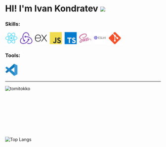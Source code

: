 <h1> HI! I'm Ivan Kondratev <img src="https://media.giphy.com/media/hvRJCLFzcasrR4ia7z/giphy.gif" width="30px"/>  </h1>

### Skills:

<div>
  <img src="https://github.com/devicons/devicon/blob/master/icons/react/react-original.svg" title="React.js" alt="React.js" width="40" height="40"/>&nbsp;
  <img src="https://github.com/devicons/devicon/blob/master/icons/redux/redux-original.svg" title="Redux" alt="Redux" width="40" height="40"/>&nbsp;
  <img src="https://github.com/devicons/devicon/blob/master/icons/express/express-original.svg" title="Express.js" alt="Express.js" width="40" height="40"/>&nbsp;
  <img src="https://github.com/devicons/devicon/blob/master/icons/javascript/javascript-original.svg" title="JavaScript" alt="JavaScript" width="40" height="40"/>&nbsp;
  <img src="https://github.com/devicons/devicon/blob/master/icons/typescript/typescript-original.svg" title="TypeScript" alt="TypeScript" width="40" height="40"/>&nbsp;
  <img src="https://github.com/devicons/devicon/blob/master/icons/sass/sass-original.svg" title="SASS" alt="SASS" width="40" height="40"/>&nbsp;
  <img src="https://github.com/devicons/devicon/blob/master/icons/eslint/eslint-original-wordmark.svg" title="ESLint" alt="ESLint" width="40" height="40"/>&nbsp;
  <img src="https://github.com/devicons/devicon/blob/master/icons/git/git-original.svg" title="Git" alt="Git" width="40" height="40"/>&nbsp;
</div>

### Tools:
<div>
  <img src="https://github.com/devicons/devicon/blob/master/icons/vscode/vscode-original.svg" title="VS code" alt="VS code" width="40" height="40"/>&nbsp;
</div>

---

<div>
<p><img  align="left"  src="https://github-readme-stats.vercel.app/api?username=IvanXablin&show_icons=true&locale=en&theme=dracula"  alt="tomitokko"  width="440"  height="165" />  </p>

![Top Langs](https://github-readme-stats.vercel.app/api/top-langs/?username=IvanXablin&layout=compact&theme=dracula)
</div>



